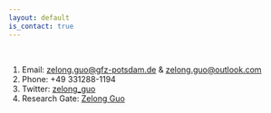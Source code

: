 ```yaml
---
layout: default
is_contact: true
---
```


<br>

1. Email: zelong.guo@gfz-potsdam.de & zelong.guo@outlook.com
2. Phone: +49 331288-1194
3. Twitter: [zelong_guo](https://twitter.com/zelong_guo) 
4. Research Gate: [Zelong Guo](https://www.researchgate.net/profile/Zelong-Guo)

<br>
